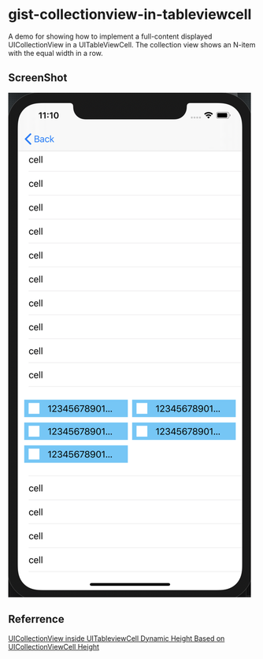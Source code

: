 # gist-collectionview-in-tableviewcell
A demo for showing how to implement a full-content displayed UICollectionView in a UITableViewCell. The collection view shows an N-item with the equal width in a row.

## ScreenShot

![image](./screenshots/demo-ss.png)

## Referrence

[UICollectionView inside UITableviewCell Dynamic Height Based on UICollectionViewCell Height](https://medium.com/@rozan.ktm/uicollectionview-inside-uitableviewcell-dynamic-height-based-on-uicollectionviewcell-height-86b3257e85c6)
